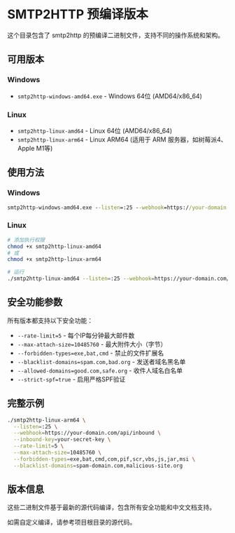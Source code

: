 # SMTP2HTTP 预编译版本

这个目录包含了 smtp2http 的预编译二进制文件，支持不同的操作系统和架构。

## 可用版本

### Windows
- `smtp2http-windows-amd64.exe` - Windows 64位 (AMD64/x86_64)

### Linux
- `smtp2http-linux-amd64` - Linux 64位 (AMD64/x86_64)
- `smtp2http-linux-arm64` - Linux ARM64 (适用于 ARM 服务器，如树莓派4、Apple M1等)

## 使用方法

### Windows
```cmd
smtp2http-windows-amd64.exe --listen=:25 --webhook=https://your-domain.com/api/inbound --inbound-key=your-secret-key
```

### Linux
```bash
# 添加执行权限
chmod +x smtp2http-linux-amd64
# 或
chmod +x smtp2http-linux-arm64

# 运行
./smtp2http-linux-amd64 --listen=:25 --webhook=https://your-domain.com/api/inbound --inbound-key=your-secret-key
```

## 安全功能参数

所有版本都支持以下安全功能：

- `--rate-limit=5` - 每个IP每分钟最大邮件数
- `--max-attach-size=10485760` - 最大附件大小（字节）
- `--forbidden-types=exe,bat,cmd` - 禁止的文件扩展名
- `--blacklist-domains=spam.com,bad.org` - 发送者域名黑名单
- `--allowed-domains=good.com,safe.org` - 收件人域名白名单
- `--strict-spf=true` - 启用严格SPF验证

## 完整示例

```bash
./smtp2http-linux-arm64 \
  --listen=:25 \
  --webhook=https://your-domain.com/api/inbound \
  --inbound-key=your-secret-key \
  --rate-limit=5 \
  --max-attach-size=10485760 \
  --forbidden-types=exe,bat,cmd,com,pif,scr,vbs,js,jar,msi \
  --blacklist-domains=spam-domain.com,malicious-site.org
```

## 版本信息

这些二进制文件基于最新的源代码编译，包含所有安全功能和中文文档支持。

如需自定义编译，请参考项目根目录的源代码。
